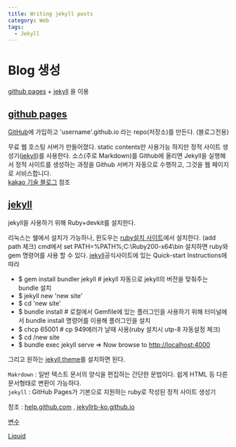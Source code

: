 ```yaml
---
title: Writing jekyll posts
category: Web
tags:
  - Jekyll
---
```


# Blog 생성

[github pages] + [jekyll] 을 이용

## [github pages]

[GitHub]에 가입하고 'username'.github.io 라는  repo(저장소)를 만든다. (블로그전용)

무료 웹 호스팅 서버가 만들어졌다. static contents만 사용가능 하지만 정적 사이트 생성기([jekyll])를 사용한다.
소스(주로 Markdown)를 Github에 올리면 Jekyll을 실행해서 정적 사이트를 생성하는 과정을 Github 서버가 자동으로 수행하고, 그것을 웹 페이지로 서비스합니다.  
[kakao 기술 블로그] 참조

## [jekyll]

jekyll을 사용하기 위해 Ruby+devkit를 설치한다.

리눅스는 쉘에서 설치가 가능하나, 윈도우는 [ruby설치 사이트]에서 설치한다. (add path 체크)
cmd에서 set PATH=%PATH%;C:\Ruby200-x64\bin
설치하면 ruby와 gem 명령어를 사용 할 수 있다.
[jekyll]공식사이트에 있는 Quick-start Instructions에 따라

- $ gem install bundler jekyll # jekyll 자동으로 jekyll의 버전을 맞춰주는 bundle 설치
- $ jekyll new 'new site'
- $ cd 'new site'
- $ bundle install # 로컬에서 Gemfile에 있는 플러그인을 사용하기 위해 터미널에서 bundle install 명령어를 이용해 플러그인을 설치
- $ chcp 65001 # cp 949에러가 날때 사용(ruby 설치시 utp-8 자동설정 체크)
- $ cd /new site 
- $ bundle exec jekyll serve
  => Now browse to <http://localhost:4000>



그리고 원하는 [jekyll theme]를 설치하면 된다.

`Makrdown` : 일반 텍스트 문서의 양식을 편집하는 간단한 문법이다. 쉽게 HTML 등 다른 문서형태로 변환이 가능하다.  
`jekyll` : GitHub Pages가 기본으로 지원하는 ruby로 작성된 정적 사이트 생성기  

참조 : [help.github.com](https://help.github.com/articles/using-jekyll-as-a-static-site-generator-with-github-pages/) , [jekyllrb-ko.github.io](https://jekyllrb-ko.github.io/)

[github pages]:https://pages.github.com/
[jekyll]:https://jekyllrb.com/
[github]:https://github.com/
[kakao 기술 블로그]:http://tech.kakao.com/2016/07/07/tech-blog-story/
[ruby설치 사이트]:https://rubyinstaller.org/downloads/
[jekyll theme]:https://github.com/topics/jekyll-theme

[변수](https://jekyllrb-ko.github.io/docs/variables/)

[Liquid](https://shopify.github.io/liquid/tags/control-flow/)

